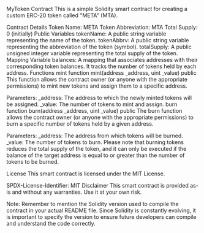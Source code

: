 MyToken Contract
This is a simple Solidity smart contract for creating a custom ERC-20 token called "META" (MTA).

Contract Details
Token Name: META
Token Abbreviation: MTA
Total Supply: 0 (initially)
Public Variables
tokenName: A public string variable representing the name of the token.
tokenAbbrv: A public string variable representing the abbreviation of the token (symbol).
totalSupply: A public unsigned integer variable representing the total supply of the token.
Mapping Variable
balances: A mapping that associates addresses with their corresponding token balances. It tracks the number of tokens held by each address.
Functions
mint
function mint(address _address, uint _value) public
This function allows the contract owner (or anyone with the appropriate permissions) to mint new tokens and assign them to a specific address.

Parameters:
_address: The address to which the newly minted tokens will be assigned.
_value: The number of tokens to mint and assign.
burn
function burn(address _address, uint _value) public
The burn function allows the contract owner (or anyone with the appropriate permissions) to burn a specific number of tokens held by a given address.

Parameters:
_address: The address from which tokens will be burned.
_value: The number of tokens to burn.
Please note that burning tokens reduces the total supply of the token, and it can only be executed if the balance of the target address is equal to or greater than the number of tokens to be burned.

License
This smart contract is licensed under the MIT License.

SPDX-License-Identifier: MIT
Disclaimer
This smart contract is provided as-is and without any warranties. Use it at your own risk.

Note: Remember to mention the Solidity version used to compile the contract in your actual README file. Since Solidity is constantly evolving, it is important to specify the version to ensure future developers can compile and understand the code correctly.
